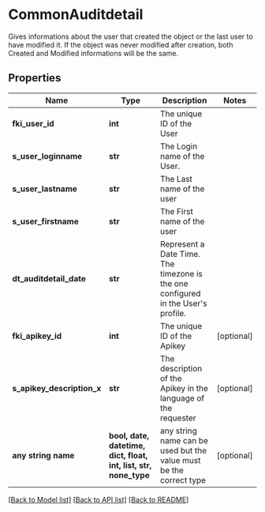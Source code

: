 # CommonAuditdetail

Gives informations about the user that created the object or the last user to have modified it.  If the object was never modified after creation, both Created and Modified informations will be the same. 

## Properties
Name | Type | Description | Notes
------------ | ------------- | ------------- | -------------
**fki_user_id** | **int** | The unique ID of the User | 
**s_user_loginname** | **str** | The Login name of the User. | 
**s_user_lastname** | **str** | The Last name of the user | 
**s_user_firstname** | **str** | The First name of the user | 
**dt_auditdetail_date** | **str** | Represent a Date Time. The timezone is the one configured in the User&#39;s profile. | 
**fki_apikey_id** | **int** | The unique ID of the Apikey | [optional] 
**s_apikey_description_x** | **str** | The description of the Apikey in the language of the requester | [optional] 
**any string name** | **bool, date, datetime, dict, float, int, list, str, none_type** | any string name can be used but the value must be the correct type | [optional]

[[Back to Model list]](../README.md#documentation-for-models) [[Back to API list]](../README.md#documentation-for-api-endpoints) [[Back to README]](../README.md)


